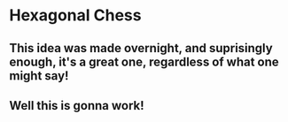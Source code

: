 # Hexagonal Chess

## This idea was made overnight, and suprisingly enough, it's a great one, regardless of what one might say!

## Well this is gonna work!
